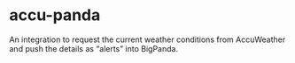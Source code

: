 # accu-panda
An integration to request the current weather conditions from AccuWeather and push the details as “alerts” into BigPanda.
